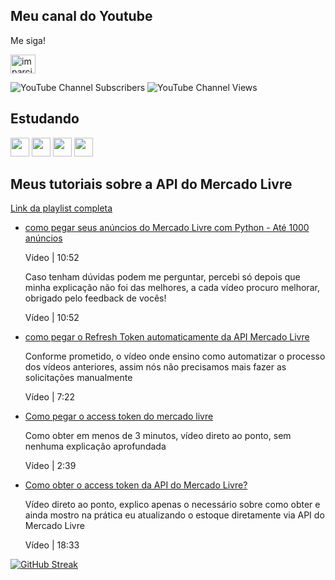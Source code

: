 ## Meu canal do Youtube
Me siga!
<p align="left">
<a href="https://www.youtube.com/c/imparcialista" target="blank"><img align="center" src="https://raw.githubusercontent.com/rahuldkjain/github-profile-readme-generator/master/src/images/icons/Social/youtube.svg" alt="imparcialista" height="30" width="40" /></a>
</p>
<img alt="YouTube Channel Subscribers" src="https://img.shields.io/youtube/channel/subscribers/UC2vF0_RY5Bqk-tMUJDokHNA?label=Seguidores"> <img alt="YouTube Channel Views" src="https://img.shields.io/youtube/channel/views/UC2vF0_RY5Bqk-tMUJDokHNA?label=Visualiza%C3%A7%C3%B5es">

## Estudando
<img src="https://cdn.jsdelivr.net/gh/devicons/devicon@latest/icons/python/python-original.svg" width="30" height="30"/> <img src="https://cdn.jsdelivr.net/gh/devicons/devicon@latest/icons/css3/css3-original.svg" width="30" height="30"/> <img src="https://cdn.jsdelivr.net/gh/devicons/devicon@latest/icons/html5/html5-original.svg" width="30" height="30"/> <img src="https://cdn.jsdelivr.net/gh/devicons/devicon@latest/icons/javascript/javascript-original.svg" width="30" height="30"/>
<a href="https://twitter.com/" target="blank"><img src="https://img.shields.io/twitter/follow/?logo=twitter&style=for-the-badge" alt="" /></a> </p>

<h2>Meus tutoriais sobre a API do Mercado Livre</h2>
<a href="[https://youtu.be/hBztnbjf0-I](https://www.youtube.com/playlist?list=PL2un9yLp42zNa4vI4ZfQiy3ETDenXPe0T)">Link da playlist completa</a>

  <ul>
      <li>
          <a href="https://youtu.be/hBztnbjf0-I">como pegar seus anúncios do Mercado Livre com Python - Até 1000 anúncios</a> <p >Vídeo | 10:52</p>
          <p>
              Caso tenham dúvidas podem me perguntar, percebi só depois que minha explicação não foi das melhores, a cada vídeo procuro melhorar, obrigado pelo feedback de vocês! 
              <p >Vídeo | 10:52</p>
          </p>
      </li>
      <li>
          <a href="https://youtu.be/B8XP-5wwmBs">como pegar o Refresh Token automaticamente da API Mercado Livre</a>
          <p>
              Conforme prometido, o vídeo onde ensino como automatizar o processo dos vídeos anteriores, assim nós não precisamos mais fazer as solicitações manualmente
              <p >Vídeo | 7:22</p>
          </p>
      </li>
      <li>
          <a href="https://youtu.be/l4qpOFXlCmA">Como pegar o access token do mercado livre</a>
          <p>
              Como obter em menos de 3 minutos, vídeo direto ao
              ponto, sem nenhuma explicação aprofundada
          </p>
          <p >Vídeo | 2:39</p>
      </li>
      <li>
          <a href="https://youtu.be/y_Bo9dzVmv0">Como obter o access token da API do Mercado Livre?</a>
          <p>
              Vídeo direto ao ponto, explico apenas o necessário
              sobre como obter e ainda mostro na prática eu
              atualizando o estoque diretamente via API do Mercado
              Livre
              <p >Vídeo | 18:33</p>
          </p>
      </li>
  </ul>

[![GitHub Streak](https://streak-stats.demolab.com?user=imparcialista&theme=dark&hide_border=true&locale=pt_BR&date_format=j%20M%5B%20Y%5D&mode=weekly)](https://git.io/streak-stats)

